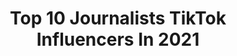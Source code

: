 ---
title: Top 10 Journalists TikTok Influencers In 2021
description: >-
  Find top journalists TikTok influencers in 2021. Most popular hashtags: #biden #nepali #duet.
platform: TikTok
hits: 117
text_top: Analyze the top-rated TikTok accounts on inBeat.
text_bottom: Our search engine has 117 TikTok influencers like this for you to collaborate.
profiles:
  - username: "pallavijaiswal28"
    fullname: >-
      Pallavi Jaiswal
    bio: >-
      Journalist 
    location: "India"
    followers: 302100
    engagement: 560
    commentsToLikes: 0.015251
    id: ck9c7wn61sdhl0j78otjq8d0v
    verified: false
    hashtags: "#funnyvideos, #nanilove, #china, #tomandjerry"
  - username: "ahmadelhajj007"
    fullname: >-
      Ahmad El Hajj
    bio: >-
      Journalist
    location: "Lebanon"
    followers: 25800
    engagement: 573
    commentsToLikes: 0.040537
    id: ckdncnl5lgo7h0j23boaemqkk
    verified: false
    hashtags: "#earth, #sky, #funny, #ksa"
  - username: "nikothec"
    fullname: >-
      🅝🅘🅚🅞
    bio: >-
      ⭐️ CEO of Tiktok NEWS ⭐️ Journalist & Lehrer aus Berlin . 📧 niko@btstrm.com
    location: "Germany"
    followers: 784600
    engagement: 2005
    commentsToLikes: 0.034660
    id: ck9bx5lcimcxk0j780c982j40
    verified: true
    hashtags: "#tiktokschule, #schule, #news, #tiktoknews"
  - username: "alejandrademg"
    fullname: >-
      ale_worldfantasy 
    bio: >-
      creative person 23 lv Spain Cosplay and journalist 9.000 please ?
    location: "Spain"
    followers: 8512
    engagement: 1984
    commentsToLikes: 0.059537
    id: cka6maaqw6gal0i78d104i08x
    verified: false
    hashtags: "#raquellapin, #colegioispanya, #ispanyacm, #musicaespa"
  - username: "jonathangio"
    fullname: >-
      Jonathan Gio 
    bio: >-
      social media personality and journalist in los angeles all socials: jonathangioo
    location: "United States"
    followers: 233400
    engagement: 1600
    commentsToLikes: 0.083786
    id: ck933w0crpy8y0j789zq9dvey
    verified: false
    hashtags: "#foryoupage, #foryou, #tiktok, #girls"
  - username: "lisaremillard"
    fullname: >-
      📺The News Girl 📰
    bio: >-
      🎙 TV Journalist for 20 years 📺 Host #CarlosandLisa 👩🏼‍💻 Co-Founder @BeondTV
    location: "United States"
    followers: 613600
    engagement: 1600
    commentsToLikes: 0.030985
    id: ckb9kzuucdbhk0j239h8uapqy
    verified: true
    hashtags: "#amyconeybarrett, #stimulus, #election2020, #scotus"
  - username: "bhagyaneupane1"
    fullname: >-
      Bhagya Neupane
    bio: >-
      Journalist, Youtubers, Social Wokers
    location: "Nepal"
    followers: 386500
    engagement: 1837
    commentsToLikes: 0.018191
    id: ckbbpygxzds0u0j23mduo1oap
    verified: false
    hashtags: "#bhagyaneupanehelp, #help, #tattatokhabar, #bhagyaneupane"
  - username: "lokjung"
    fullname: >-
      lokjung official👑👑
    bio: >-
      जमाना लातको छ, म फुल हातमा लिएर के गरुँ 💔 journalist,social worker
    location: "Nepal"
    followers: 4502
    engagement: 3144
    commentsToLikes: 0.050008
    id: ckafukmfxavr20i78cbdgwrfa
    verified: false
    hashtags: "#keepsuporting, #withrapkeepsupportinggyes, #surkhet, #heartbroken"
  - username: "eelsii"
    fullname: >-
      EeLsi👑🖤
    bio: >-
      FB-ელი სო❤️ Journalist 🎤💥 Goal:♾
    location: "Georgia"
    followers: 215100
    engagement: 968
    commentsToLikes: 0.047028
    id: ckck2vn34mhvn0j23nc3uc039
    verified: false
    hashtags: "#blooper, #duet"
  - username: "sonikaaryal1"
    fullname: >-
      Sonika Aryal
    bio: >-
      Journalist by profession TikTok is for fun :)
    location: "Nepal"
    followers: 10300
    engagement: 1439
    commentsToLikes: 0.041341
    id: ckcei8cm4qd3n0j23j1ltre0c
    verified: false
    hashtags: "#nature, #duet, #hike, #himalayatv"
---